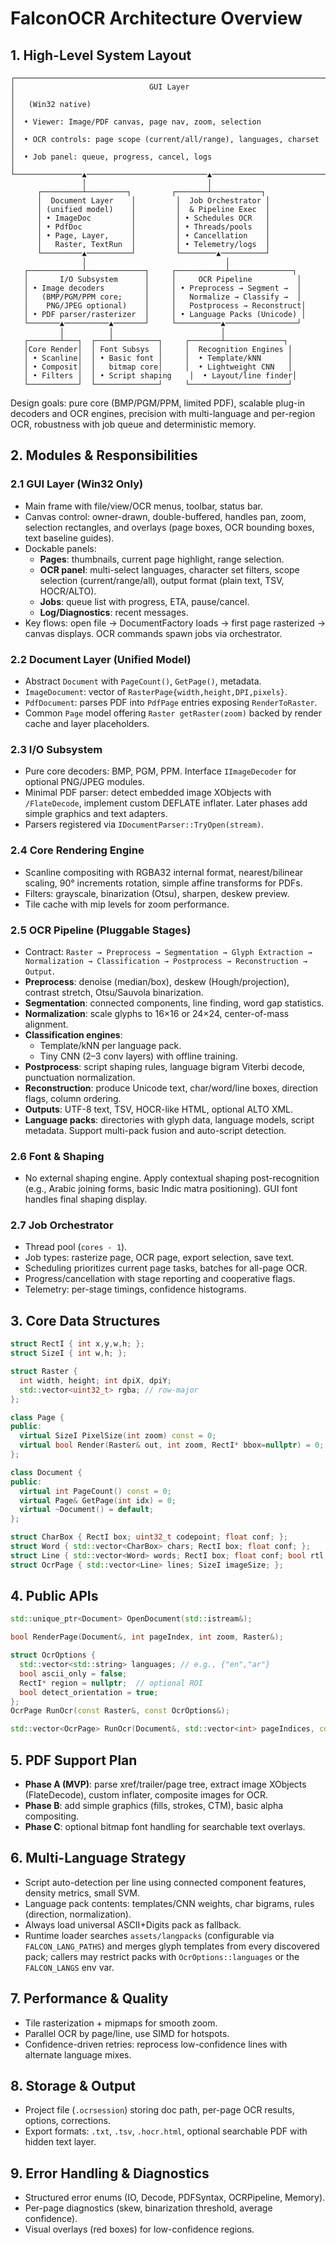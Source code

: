 # FalconOCR Architecture Overview

## 1. High-Level System Layout

```
┌──────────────────────────────────────────────────────────────────────┐
│                              GUI Layer                               │
│   (Win32 native)                                                     │
│  • Viewer: Image/PDF canvas, page nav, zoom, selection               │
│  • OCR controls: page scope (current/all/range), languages, charset  │
│  • Job panel: queue, progress, cancel, logs                          │
└───────────────▲───────────────────────────▲───────────────────────────┘
                │                           │
      ┌─────────┴─────────┐         ┌───────┴───────────┐
      │  Document Layer    │         │  Job Orchestrator │
      │ (unified model)    │         │  & Pipeline Exec  │
      │ • ImageDoc         │         │ • Schedules OCR   │
      │ • PdfDoc           │         │ • Threads/pools   │
      │ • Page, Layer,     │         │ • Cancellation    │
      │   Raster, TextRun  │         │ • Telemetry/logs  │
      └─────────▲──────────┘         └────────▲──────────┘
                │                               │
   ┌────────────┴─────────────┐     ┌───────────┴──────────────┐
   │       I/O Subsystem      │     │     OCR Pipeline          │
   │ • Image decoders         │     │ • Preprocess → Segment →  │
   │   (BMP/PGM/PPM core;     │     │   Normalize → Classify →  │
   │    PNG/JPEG optional)    │     │   Postprocess → Reconstruct│
   │ • PDF parser/rasterizer  │     │ • Language Packs (Unicode) │
   └───────▲──────────▲───────┘     └──────────▲────────────────┘
           │          │                        │
   ┌───────┴───┐  ┌───┴──────────┐     ┌───────┴─────────────┐
   │Core Render│  │ Font Subsys  │     │  Recognition Engines │
   │ • Scanline│  │ • Basic font │     │  • Template/kNN      │
   │ • Composit│  │   bitmap core│     │  • Lightweight CNN   │
   │ • Filters │  │ • Script shaping    │  • Layout/line finder│
   └───────────┘  └──────────────┘     └──────────────────────┘
```

Design goals: pure core (BMP/PGM/PPM, limited PDF), scalable plug-in decoders and OCR engines, precision with multi-language and per-region OCR, robustness with job queue and deterministic memory.

## 2. Modules & Responsibilities

### 2.1 GUI Layer (Win32 Only)
- Main frame with file/view/OCR menus, toolbar, status bar.
- Canvas control: owner-drawn, double-buffered, handles pan, zoom, selection rectangles, and overlays (page boxes, OCR bounding boxes, text baseline guides).
- Dockable panels:
  - **Pages**: thumbnails, current page highlight, range selection.
  - **OCR panel**: multi-select languages, character set filters, scope selection (current/range/all), output format (plain text, TSV, HOCR/ALTO).
  - **Jobs**: queue list with progress, ETA, pause/cancel.
  - **Log/Diagnostics**: recent messages.
- Key flows: open file → DocumentFactory loads → first page rasterized → canvas displays. OCR commands spawn jobs via orchestrator.

### 2.2 Document Layer (Unified Model)
- Abstract `Document` with `PageCount()`, `GetPage()`, metadata.
- `ImageDocument`: vector of `RasterPage{width,height,DPI,pixels}`.
- `PdfDocument`: parses PDF into `PdfPage` entries exposing `RenderToRaster`.
- Common `Page` model offering `Raster getRaster(zoom)` backed by render cache and layer placeholders.

### 2.3 I/O Subsystem
- Pure core decoders: BMP, PGM, PPM. Interface `IImageDecoder` for optional PNG/JPEG modules.
- Minimal PDF parser: detect embedded image XObjects with `/FlateDecode`, implement custom DEFLATE inflater. Later phases add simple graphics and text adapters.
- Parsers registered via `IDocumentParser::TryOpen(stream)`.

### 2.4 Core Rendering Engine
- Scanline compositing with RGBA32 internal format, nearest/bilinear scaling, 90° increments rotation, simple affine transforms for PDFs.
- Filters: grayscale, binarization (Otsu), sharpen, deskew preview.
- Tile cache with mip levels for zoom performance.

### 2.5 OCR Pipeline (Pluggable Stages)
- Contract: `Raster → Preprocess → Segmentation → Glyph Extraction → Normalization → Classification → Postprocess → Reconstruction → Output`.
- **Preprocess**: denoise (median/box), deskew (Hough/projection), contrast stretch, Otsu/Sauvola binarization.
- **Segmentation**: connected components, line finding, word gap statistics.
- **Normalization**: scale glyphs to 16×16 or 24×24, center-of-mass alignment.
- **Classification engines**:
  - Template/kNN per language pack.
  - Tiny CNN (2–3 conv layers) with offline training.
- **Postprocess**: script shaping rules, language bigram Viterbi decode, punctuation normalization.
- **Reconstruction**: produce Unicode text, char/word/line boxes, direction flags, column ordering.
- **Outputs**: UTF-8 text, TSV, HOCR-like HTML, optional ALTO XML.
- **Language packs**: directories with glyph data, language models, script metadata. Support multi-pack fusion and auto-script detection.

### 2.6 Font & Shaping
- No external shaping engine. Apply contextual shaping post-recognition (e.g., Arabic joining forms, basic Indic matra positioning). GUI font handles final shaping display.

### 2.7 Job Orchestrator
- Thread pool (`cores - 1`).
- Job types: rasterize page, OCR page, export selection, save text.
- Scheduling prioritizes current page tasks, batches for all-page OCR.
- Progress/cancellation with stage reporting and cooperative flags.
- Telemetry: per-stage timings, confidence histograms.

## 3. Core Data Structures

```cpp
struct RectI { int x,y,w,h; };
struct SizeI { int w,h; };

struct Raster {
  int width, height; int dpiX, dpiY;
  std::vector<uint32_t> rgba; // row-major
};

class Page {
public:
  virtual SizeI PixelSize(int zoom) const = 0;
  virtual bool Render(Raster& out, int zoom, RectI* bbox=nullptr) = 0;
};

class Document {
public:
  virtual int PageCount() const = 0;
  virtual Page& GetPage(int idx) = 0;
  virtual ~Document() = default;
};

struct CharBox { RectI box; uint32_t codepoint; float conf; };
struct Word { std::vector<CharBox> chars; RectI box; float conf; };
struct Line { std::vector<Word> words; RectI box; float conf; bool rtl; };
struct OcrPage { std::vector<Line> lines; SizeI imageSize; };
```

## 4. Public APIs

```cpp
std::unique_ptr<Document> OpenDocument(std::istream&);

bool RenderPage(Document&, int pageIndex, int zoom, Raster&);

struct OcrOptions {
  std::vector<std::string> languages; // e.g., {"en","ar"}
  bool ascii_only = false;
  RectI* region = nullptr;  // optional ROI
  bool detect_orientation = true;
};
OcrPage RunOcr(const Raster&, const OcrOptions&);

std::vector<OcrPage> RunOcr(Document&, std::vector<int> pageIndices, const OcrOptions&);
```

## 5. PDF Support Plan
- **Phase A (MVP)**: parse xref/trailer/page tree, extract image XObjects (FlateDecode), custom inflater, composite images for OCR.
- **Phase B**: add simple graphics (fills, strokes, CTM), basic alpha compositing.
- **Phase C**: optional bitmap font handling for searchable text overlays.

## 6. Multi-Language Strategy
- Script auto-detection per line using connected component features, density metrics, small SVM.
- Language pack contents: templates/CNN weights, char bigrams, rules (direction, normalization).
- Always load universal ASCII+Digits pack as fallback.
- Runtime loader searches `assets/langpacks` (configurable via `FALCON_LANG_PATHS`) and merges glyph templates from every discovered pack; callers may restrict packs with `OcrOptions::languages` or the `FALCON_LANGS` env var.

## 7. Performance & Quality
- Tile rasterization + mipmaps for smooth zoom.
- Parallel OCR by page/line, use SIMD for hotspots.
- Confidence-driven retries: reprocess low-confidence lines with alternate language mixes.

## 8. Storage & Output
- Project file (`.ocrsession`) storing doc path, per-page OCR results, options, corrections.
- Export formats: `.txt`, `.tsv`, `.hocr.html`, optional searchable PDF with hidden text layer.

## 9. Error Handling & Diagnostics
- Structured error enums (IO, Decode, PDFSyntax, OCRPipeline, Memory).
- Per-page diagnostics (skew, binarization threshold, average confidence).
- Visual overlays (red boxes) for low-confidence regions.

